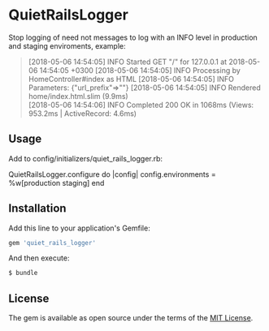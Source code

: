 # QuietRailsLogger
Stop logging of need not messages to log with an INFO level in production and staging enviroments, example:

>[2018-05-06 14:54:05]  INFO Started GET "/" for 127.0.0.1 at 2018-05-06 14:54:05 +0300
>[2018-05-06 14:54:05]  INFO Processing by HomeController#index as HTML 
>[2018-05-06 14:54:05]  INFO Parameters: {"url_prefix"=>""} 
>[2018-05-06 14:54:05]  INFO Rendered home/index.html.slim (9.9ms)  
>[2018-05-06 14:54:06]  INFO Completed 200 OK in 1068ms (Views: 953.2ms | ActiveRecord: 4.6ms)

## Usage
Add to config/initializers/quiet_rails_logger.rb:

QuietRailsLogger.configure do |config|
  config.environments = %w[production staging]
end

## Installation
Add this line to your application's Gemfile:

```ruby
gem 'quiet_rails_logger'
```

And then execute:
```bash
$ bundle
```

## License
The gem is available as open source under the terms of the [MIT License](http://opensource.org/licenses/MIT).

